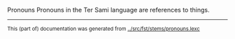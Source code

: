 Pronouns
Pronouns in the Ter Sami language are references to things.


























* * *
<small>This (part of) documentation was generated from [../src/fst/stems/pronouns.lexc](http://github.com/giellalt/lang-sjt/blob/main/../src/fst/stems/pronouns.lexc)</small>